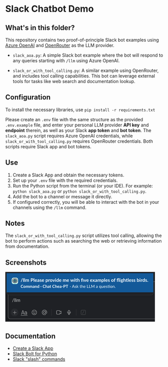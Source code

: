 # Slack Chatbot Demo

## What's in this folder?

This repository contains two proof-of-principle Slack bot examples using [Azure OpenAI](https://oai.azure.com/) and [OpenRouter](https://openrouter.ai/) as the LLM provider.

- `slack_aoa.py`: A simple Slack bot example where the bot will respond to any queries starting with `/llm` using Azure OpenAI.

- `slack_or_with_tool_calling.py`: A similar example using OpenRouter, and includes tool calling capabilities. This bot can leverage external tools for tasks like web search and documentation lookup.

## Configuration

To install the necessary libraries, use `pip install -r requirements.txt`

Please create an `.env` file with the same structure as the provided `.env.example` file, and enter your personal LLM provider **API key** and **endpoint** therein, as well as your Slack **app token** and **bot token**. The `slack_aoa.py` script requires Azure OpenAI credentials, while `slack_or_with_tool_calling.py` requires OpenRouter credentials. Both scripts require Slack app and bot tokens.

## Use

1.  Create a Slack App and obtain the necessary tokens.
2.  Set up your `.env` file with the required credentials.
3.  Run the Python script from the terminal (or your IDE). For example: `python slack_aoa.py` or `python slack_or_with_tool_calling.py`.
4.  Add the bot to a channel or message it directly.
5.  If configured correctly, you will be able to interact with the bot in your channels using the `/llm` command.

## Notes

The `slack_or_with_tool_calling.py` script utilizes tool calling, allowing the bot to perform actions such as searching the web or retrieving information from documentation.

## Screenshots
![slack_chat.png](../../assets/screenshots/slack_chat.png)

## Documentation

-   [Create a Slack App](https://api.slack.com/apps?new_app=1)
-   [Slack Bolt for Python](https://slack.dev/bolt-python/getting-started/)
-   [Slack "slash" commands](https://api.slack.com/interactivity/slash-commands)
